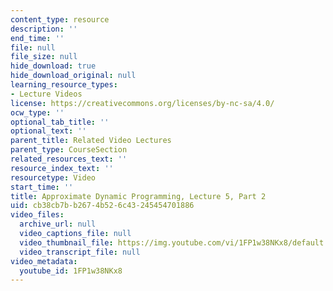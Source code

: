 ```yaml
---
content_type: resource
description: ''
end_time: ''
file: null
file_size: null
hide_download: true
hide_download_original: null
learning_resource_types:
- Lecture Videos
license: https://creativecommons.org/licenses/by-nc-sa/4.0/
ocw_type: ''
optional_tab_title: ''
optional_text: ''
parent_title: Related Video Lectures
parent_type: CourseSection
related_resources_text: ''
resource_index_text: ''
resourcetype: Video
start_time: ''
title: Approximate Dynamic Programming, Lecture 5, Part 2
uid: cb38cb7b-b267-4b52-6c43-245454701886
video_files:
  archive_url: null
  video_captions_file: null
  video_thumbnail_file: https://img.youtube.com/vi/1FP1w38NKx8/default.jpg
  video_transcript_file: null
video_metadata:
  youtube_id: 1FP1w38NKx8
---
```

